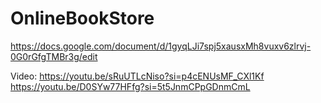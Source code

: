 # OnlineBookStore

https://docs.google.com/document/d/1gyqLJi7spj5xausxMh8vuxv6zlrvj-0G0rGfgTMBr3g/edit


Video: https://youtu.be/sRuUTLcNiso?si=p4cENUsMF_CXl1Kf
https://youtu.be/D0SYw77HFfg?si=5t5JnmCPpGDnmCmL
